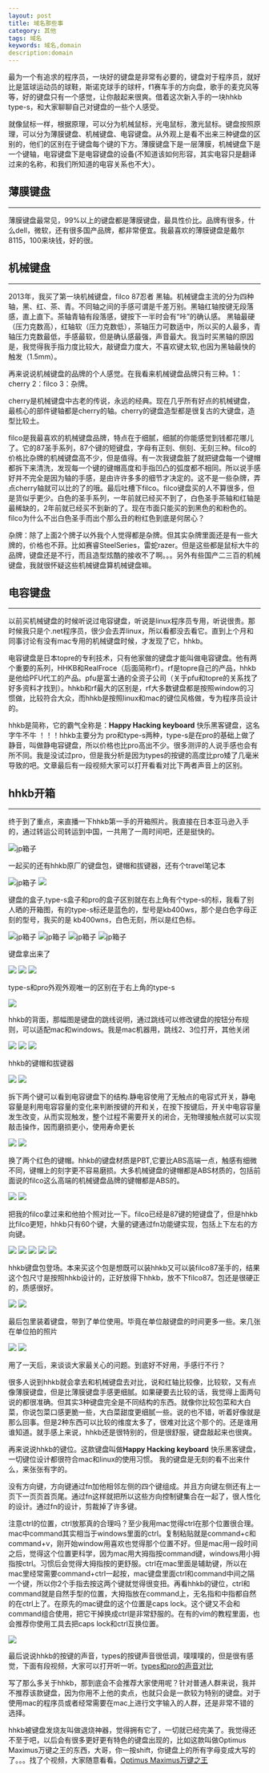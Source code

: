 ```yaml
---
layout: post
title: 域名那些事
category: 其他
tags: 域名
keywords: 域名,domain
description:domain
---
```




最为一个有追求的程序员，一块好的键盘是非常有必要的，键盘对于程序员，就好比是篮球运动员的球鞋，斯诺克球手的球杆，f1赛车手的方向盘，歌手的麦克风等等，好的键盘只有一个感觉，让你敲起来很爽。借着这次新入手的一块hhkb type-s，和大家聊聊自己对键盘的一些个人感受。

就像鼠标一样，根据原理，可以分为机械鼠标，光电鼠标，激光鼠标。键盘按照原理，可以分为薄膜键盘、机械键盘、电容键盘。从外观上是看不出来三种键盘的区别的，他们的区别在于键盘每个键的下方。薄膜键盘下是一层薄膜，机械键盘下是一个键轴，电容键盘下是电容键盘的设备(不知道该如何形容，其实电容只是翻译过来的名称，和我们所知道的电容关系也不大）。


##  薄膜键盘
---
薄膜键盘最常见，99%以上的键盘都是薄膜键盘，最具性价比。品牌有很多，什么dell，微软，还有很多国产品牌，都非常便宜。我最喜欢的薄膜键盘是戴尔8115，100来块钱，好的很。


##  机械键盘
---

2013年，我买了第一块机械键盘，filco 87忍者 黑轴。机械键盘主流的分为四种轴，黑、红、茶、青。不同轴之间的手感可谓是千差万别。黑轴红轴按键无段落感，直上直下。茶轴青轴有段落感，键按下一半时会有“咔”的确认感。 黑轴最硬（压力克数高），红轴软（压力克数低），茶轴压力可数适中，所以买的人最多，青轴压力克数最低，手感最软，但是确认感最强，声音最大。我当时买黑轴的原因是，我觉得我手指力度比较大，敲键盘力度大，不喜欢键太软,也因为黑轴最快的触发（1.5mm）。

再来说说机械键盘的品牌的个人感觉。在我看来机械键盘品牌只有三种。1：cherry 2：filco 3：杂牌。

cherry是机械键盘中古老的传说，永远的经典。现在几乎所有好点的机械键盘，最核心的部件键轴都是cherry的轴。cherry的键盘造型都是很复古的大键盘，造型比较土。

filco是我最喜欢的机械键盘品牌，特点在于细腻，细腻的你能感觉到钱都花哪儿了。它的87圣手系列，87个键的短键盘，字母有正刻、侧刻、无刻三种。filco的价格比杂牌的机械键盘高不少，但是值得。有一次我键盘脏了就把键盘每一个键帽都拆下来清洗，发现每一个键的键帽高度和手指凹凸的弧度都不相同。所以说手感好并不完全是因为轴的手感，是由许许多多的细节才决定的。这不是一些杂牌，弄点cherry轴就可以比的了的哦。最后吐槽下filco。filco键盘买的人不算很多，但是货似乎更少。白色的圣手系列，一年前就已经买不到了，白色圣手茶轴和红轴是最稀缺的，2年前就已经买不到新的了。现在市面只能买的到黑色的和粉色的。filco为什么不出白色圣手而出个那么丑的粉红色到底是何居心？

杂牌：除了上面2个牌子以外我个人觉得都是杂牌。但其实杂牌里面还是有一些大牌的，价格也不菲。比如赛睿SteelSeries，雷蛇razer。但是这些都是鼠标大牛的品牌，键盘还是不行，而且造型炫酷的接收不了啊。。。另外有些国产二三百的机械键盘，我就很怀疑这些机械键盘算机械键盘嘛。

##  电容键盘
---

以前买机械键盘的时候听说过电容键盘，听说是linux程序员专用，听说很贵。那时候我只是个.net程序员，很少会去弄linux，所以看都没去看它。直到上个月和同事讨论有没有mac专用的机械键盘时候，才发现了它，hhkb。

电容键盘是日本topre的专利技术，只有他家做的键盘才能叫做电容键盘。他有两个重要的系列，HHKB和RealFroce（后面简称rf）。rf是topre自己的产品，hhkb是他给PFU代工的产品。pfu是富士通的全资子公司（关于pfu和topre的关系找了好多资料才找到）。hhkb和rf最大的区别是，rf大多数键盘都是按照window的习惯做，比较符合大众，而hhkb是按照linux和mac的键位风格做，专为程序员设计的。

hhkb是简称，它的霸气全称是：**Happy Hacking keyboard**  快乐黑客键盘，这名字牛不牛 ！！！hhkb主要分为 pro和type-s两种，type-s是在pro的基础上做了静音，叫做静电容键盘，所以价格也比pro高出不少。很多测评的人说手感也会有所不同。我是没试过pro，但是我分析是因为types的按键的高度比pro矮了几毫米导致的吧。文章最后有一段视频大家可以打开看看对比下两者声音上的区别。

##  hhkb开箱
---

终于到了重点，来直播一下hhkb第一手的开箱照片。我直接在日本亚马逊入手的，通过转运公司转运到中国，一共用了一周时间吧，还是挺快的。

![jp箱子]({{site.url}}/assets/uploads/2015hhkb/IMG_0201.jpg)

一起买的还有hhkb原厂的键盘包，键帽和拔键器，还有个travel笔记本

![jp箱子]({{site.url}}/assets/uploads/2015hhkb/IMG_0203.jpg)
![]({{site.url}}/assets/uploads/2015hhkb/IMG_0229.jpg)

键盘的盒子,type-s盒子和pro的盒子区别就在右上角有个type-s的标，我看了别人晒的开箱图，有的type-s标还是蓝色的，型号是kb400ws，那个是白色字母正刻的型号，我买的是 kb400wns，白色无刻，所以是红色标。

![jp箱子]({{site.url}}/assets/uploads/2015hhkb/IMG_0204.jpg)
![jp箱子]({{site.url}}/assets/uploads/2015hhkb/IMG_0205.jpg)
![jp箱子]({{site.url}}/assets/uploads/2015hhkb/IMG_0206.jpg)
![jp箱子]({{site.url}}/assets/uploads/2015hhkb/IMG_0207.jpg)

键盘拿出来了

![]({{site.url}}/assets/uploads/2015hhkb/IMG_0208.jpg)
![]({{site.url}}/assets/uploads/2015hhkb/IMG_0209.jpg)
![]({{site.url}}/assets/uploads/2015hhkb/IMG_0212.jpg)

type-s和pro外观外观唯一的区别在于右上角的type-s

![]({{site.url}}/assets/uploads/2015hhkb/IMG_0210.jpg)

hhkb的背面，那幅图是键盘的跳线说明，通过跳线可以修改键盘的按钮分布规则，可以适配mac和windows。我是mac机器用，跳线2、3位打开，其他关闭

![]({{site.url}}/assets/uploads/2015hhkb/IMG_0211.jpg)
![]({{site.url}}/assets/uploads/2015hhkb/IMG_0214.jpg)
![]({{site.url}}/assets/uploads/2015hhkb/IMG_0215.jpg)

hhkb的键帽和拔键器

![]({{site.url}}/assets/uploads/2015hhkb/IMG_0216.jpg)
![]({{site.url}}/assets/uploads/2015hhkb/IMG_0217.jpg)

拆下两个键可以看到电容键盘下的结构.静电容使用了无触点的电容式开关，静电容量是利用电容容量的变化来判断按键的开和关，在按下按键后，开关中电容容量发生改变，从而实现触发，整个过程不需要开关的闭合，无物理接触点就可以实现敲击操作，因而磨损更小，使用寿命更长

![](http://igao7.qiniudn.com/uploads/07-2/-4/07-22-49-85.jpg)
![]({{site.url}}/assets/uploads/2015hhkb/IMG_0218.jpg)

换了两个红色的键帽。hhkb的键盘材质是PBT,它要比ABS高端一点，触感有细微不同，键帽上的刻字更不容易磨损。大多机械键盘的键帽都是ABS材质的，包括前面说的filco这么高端的机械键盘品牌的键帽都是ABS的。

![]({{site.url}}/assets/uploads/2015hhkb/IMG_0219.jpg)
![]({{site.url}}/assets/uploads/2015hhkb/IMG_0220.jpg)



把我的filco拿过来和他拍个照对比一下。filco已经是87键的短键盘了，但是hhkb比filco更短，hhkb只有60个键，大量的键通过fn功能键实现，包括上下左右的方向键。

![]({{site.url}}/assets/uploads/2015hhkb/IMG_0223.jpg)
![]({{site.url}}/assets/uploads/2015hhkb/IMG_0224.jpg)
![]({{site.url}}/assets/uploads/2015hhkb/IMG_0225.jpg)
![]({{site.url}}/assets/uploads/2015hhkb/IMG_0226.jpg)
![]({{site.url}}/assets/uploads/2015hhkb/IMG_0227.jpg)

hhkb键盘包登场。本来买这个包是想既可以装hhkb又可以装filco87圣手的，结果这个包尺寸是按照hhkb设计的，正好放得下hhkb，放不下filco87。包还是很硬正的，质感很好。

![]({{site.url}}/assets/uploads/2015hhkb/IMG_0222.jpg)
![]({{site.url}}/assets/uploads/2015hhkb/IMG_0228.jpg)

最后包里装着键盘，带到了单位使用。毕竟在单位敲键盘的时间更多一些。来几张在单位拍的照片

![]({{site.url}}/assets/uploads/2015hhkb/IMG_0233.jpg)
![]({{site.url}}/assets/uploads/2015hhkb/IMG_0235.jpg)

用了一天后，来谈谈大家最关心的问题。到底好不好用，手感行不行？

很多人说到hhkb就会拿去和机械键盘去对比，说和红轴比较像，比较软，又有点像薄膜键盘，但是比薄膜键盘手感更细腻。如果硬要去比较的话，我觉得上面两句说的都很准确。但其实3种键盘完全是不同结构的东西。就像你比较包菜和大白菜，你说包菜口感更脆一些，大白菜甜度更细腻一些。说的也不错，听着好像就是那么回事。但是2种东西可以比较的维度太多了，很难对比这个那个的。还是谁用谁知道。就手感上来说，hhkb还是很特别的，但是很舒服，键盘敲起来也很爽。

再来说说hhkb的键位。这款键盘叫做**Happy Hacking keyboard**  快乐黑客键盘，一切键位设计都很符合mac和linux的使用习惯。 我的键盘是无刻的看不出来什么，来张张有字的。

没有方向键，方向键通过fn加他相邻左侧的四个键组成。并且方向键左侧还有上一页下一页页首页尾。通过fn这样就把所以这些方向控制键集合在一起了，很人性化的设计。通过fn的设计，剪裁掉了许多键。

注意ctrl的位置，ctrl放那真的合理吗？至少我用mac觉得ctrl在那个位置很合理。mac中command其实相当于windows里面的ctrl。复制粘贴就是command+c和command+v，刚开始window用喜欢也觉得那个位置不好。但是mac用一段时间之后，觉得这个位置更科学，因为mac用大拇指按command键，windows用小拇指按ctrl。习惯后会觉得大拇指按的更舒服。ctrl在mac里面是辅助键，所以在mac里经常需要command+ctrl一起按，mac键盘里面ctrl和command中间之隔一个键，所以你2个手指去按这两个键就觉得很变扭。再看hhkb的键位，ctrl和command就是自然手型的位置，大拇指放在command上，无名指和中指都自然的在ctrl上了。在原先的mac键盘的这个位置是caps lock。这个键又不会和command组合使用，把它干掉换成ctrl是非常舒服的。在有的vim的教程里面，也会推荐你使用工具去把caps lock和ctrl互换位置。

![]({{site.url}}/assets/uploads/2015hhkb/IMG_0115.jpg)

最后说说hhkb的按键的声音，types的按键声音很低调，噗噗噗的，但是很有感觉，下面有段视频，大家可以打开听一听。[types和pro的声音对比](http://www.tudou.com/programs/view/O4KNR_VTW70)


写了那么多关于hhkb，那到底会不会推荐大家使用呢？针对普通人群来说，我并不推荐该款键盘，因为你用不上他的卖点，也就只会是一款较为特别的键盘。对于使用mac的程序员或者经常需要在mac上进行文字输入的人群，还是非常不错的选择。

hhkb被键盘发烧友叫做退烧神器，觉得拥有它了，一切就已经完美了。我觉得还不至于吧，以后会有很多更好更有特色的键盘出现的，比如这款叫做Optimus Maximus万键之王的东西，大哥，你一按shift，你键盘上的所有字母变成大写的了。。。找了个视频，大家随意看看。[Optimus Maximus万键之王](http://www.tudou.com/programs/view/UMk69iYNoSo)




